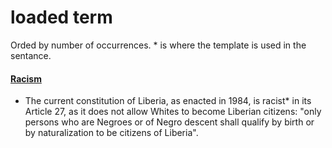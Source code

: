 #  loaded term
Orded by number of occurrences. \* is where the template is used in the sentance.

#### <a href="https://en.wikipedia.org/wiki/Racism">Racism</a>
- The current constitution of Liberia, as enacted in 1984, is racist* in its Article 27, as it does not allow Whites to become Liberian citizens: "only persons who are Negroes or of Negro descent shall qualify by birth or by naturalization to be citizens of Liberia".
